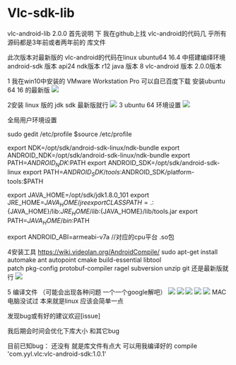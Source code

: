 # Vlc-sdk-lib
vlc-android-lib 2.0.0
 首先说明 下  我在github上找 vlc-android的代码几 乎所有源码都是3年前或者两年前的 库文件
 
此次版本对最新版的 vlc-android的代码在linux  ubuntu64  16.4  中搭建编绎环境
android-sdk 版本 api24    ndk版本 r12    java 版本 8   vlc-android 版本 2.0.0版本


1 我在win10中安装的  VMware Workstation Pro  可以自已百度下载
安装ubuntu 64  16 的最新版
![](https://raw.githubusercontent.com/mengzhidaren/Vlc-sdk-lib/master/screenshots/1.png)

2安装  linux 版的  jdk   sdk 最新版就行
![](https://raw.githubusercontent.com/mengzhidaren/Vlc-sdk-lib/master/screenshots/2.png)
3  ubuntu 64 环境设置
![](https://raw.githubusercontent.com/mengzhidaren/Vlc-sdk-lib/master/screenshots/3.png)

全局用户环境设置

sudo gedit /etc/profile
$source /etc/profile

export NDK=/opt/sdk/android-sdk-linux/ndk-bundle
export ANDROID_NDK=/opt/sdk/android-sdk-linux/ndk-bundle
export PATH=${ANDROID_NDK}:$PATH
export ANDROID_SDK=/opt/sdk/android-sdk-linux
export PATH=$ANDROID_SDK/tools:$ANDROID_SDK/platform-tools:$PATH

export JAVA_HOME=/opt/sdk/jdk1.8.0_101
export JRE_HOME=${JAVA_HOME}/jre
export CLASSPATH=.:${JAVA_HOME}/lib:${JRE_HOME}/lib:${JAVA_HOME}/lib/tools.jar
export PATH=${JAVA_HOME}/bin:$PATH

export ANDROID_ABI=armeabi-v7a   //对应的cpu平台 .so包



4安装工具  https://wiki.videolan.org/AndroidCompile/
  sudo apt-get install automake ant autopoint cmake build-essential libtool \
     patch pkg-config protobuf-compiler ragel subversion unzip git
还是最新版就行
![](https://raw.githubusercontent.com/mengzhidaren/Vlc-sdk-lib/master/screenshots/4.png)

5 编译文件 （可能会出现各种问题  一个一个google解吧）
![](https://raw.githubusercontent.com/mengzhidaren/Vlc-sdk-lib/master/screenshots/5.png)
![](https://raw.githubusercontent.com/mengzhidaren/Vlc-sdk-lib/master/screenshots/6.png)
![](https://raw.githubusercontent.com/mengzhidaren/Vlc-sdk-lib/master/screenshots/7.png)
![](https://raw.githubusercontent.com/mengzhidaren/Vlc-sdk-lib/master/screenshots/8.png)
![](https://raw.githubusercontent.com/mengzhidaren/Vlc-sdk-lib/master/screenshots/9.png)
MAC电脑没试过 本来就是linux 应该会简单一点




发现bug或有好的建议欢迎[issue]

我后期会时间会优化下库大小  和其它bug

目前已知bug：  还没有   就是库文件有点大
可以用我编译好的
compile 'com.yyl.vlc:vlc-android-sdk:1.0.1'
